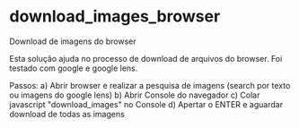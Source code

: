 # download_images_browser
Download de imagens do browser

Esta solução ajuda no processo de download de arquivos do browser.
Foi testado com google e google lens.

Passos:
a) Abrir browser e realizar a pesquisa de imagens (search por texto ou imagens do google lens)
b) Abrir Console do navegador
c) Colar javascript "download_images" no Console
d) Apertar o ENTER e aguardar download de todas as imagens

